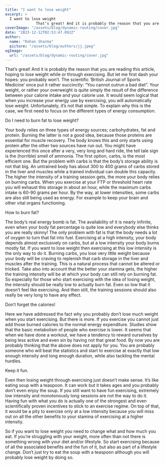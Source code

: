 ```yaml
---
title: "I want to lose weight"
excerpt: >
  I want to lose weight
              That’s great! And it is probably the reason that you are reading this article, hoping to lose weight while or through exercising. But let me first dash your hopes: yo
coverImage: "/assets/blog/dynamic-routing/cover.jpg"
date: "2023-12-12T02:53:47.092Z"
author:
  name: "Rohan Sharma"
  picture: "/assets/blog/authors/jj.jpeg"
ogImage:
  url: "/assets/blog/dynamic-routing/cover.jpg"
---
```


That’s great! And it is probably the reason that you are reading this article, hoping to lose weight while or through exercising. But let me first dash your hopes: you probably won’t. The scientific ‘British Journal of Sports Medicine’ once put it rather succinctly: “You cannot outrun a bad diet”. Your weight, or rather your overweight is quite simply the result of the difference between your calorie intake and your calorie use. It would seem logical that when you increase your energy use by exercising, you will automatically lose weight. Unfortunately, it’s not that simple. To explain why this is the case, we first need to focus on the different types of energy consumption.

Do I need to burn fat to lose weight?

Your body relies on three types of energy sources; carbohydrates, fat and protein. Burning the latter is not a good idea, because those proteins are essential for muscle recovery. The body knows this and only starts using protein after the other two sources have run out. You might have experienced this once after a very, very long and hard ride, the tell tale sign is the (horrible) smell of ammonia. The first option, carbs, is the most efficient one. But the problem with carbs is that the body’s storage ability is not that big. An untrained body has about 300 to 400 grams of carbs stored in the liver and muscles while a trained individual can double this capacity. The higher the intensity of a training session gets, the more your body relies on burning carbs. When you exercise at your FTP or threshold heart rate you will exhaust this storage in about an hour, while the maximum carbs intake is 60-90 grams per hour. By the way, at lower intensities, some carbs are also still being used as energy. For example to keep your brain and other vital organs functioning.

How to burn fat?

The body’s real energy bomb is fat. The availability of it is nearly infinite, even when your body fat percentage is quite low and everybody else thinks you are really skinny! The only problem with fat is that the body needs a lot of oxygen to turn that fat into fuel. Exercising at a high intensity, your body depends almost exclusively on carbs, but at a low intensity your body burns mostly fat. If you want to lose weight then exercising at this low intensity is the only way to do it. Burning carbs, you lose very little weight because your body will be craving to replenish that carb storage in the liver and muscles after the training. This is a natural process that cannot be altered or tricked. Take also into account that the better your stamina gets, the higher the training intensity will be at which your body can still rely on burning fat. So especially for those who start exercising with the idea of losing weight, the intensity should be really low to actually burn fat. Even so low that it doesn’t feel like exercising. And then still, the training sessions should also really be very long to have any effect.

Don’t forget the calories!

Here we have addressed the fact why you probably don’t lose much weight when you start exercising. But there is more. If you exercise you cannot just add those burned calories to the normal energy expenditure. Studies show that the basic metabolism of people who exercise is lower. It seems that when we have done a workout, we have a tendency to reward ourselves by being less active and even sin by having not that great food. By now you are probably thinking that the above does not apply for you. You are probably someone who will beat the statistics and start to exercise at exactly that low enough intensity and long enough duration, while also tackling the mental hurdles.

Keep it fun.

Even then losing weight through exercising just doesn’t make sense. It’s like eating soup with a teaspoon. It can work but it takes ages and you probably don’t even enjoy the soup. If you still want to have fun exercising, extremely low intensity and monotonously long sessions are not the way to do it. Having fun with what you do is actually one of the strongest and even scientifically proven incentives to stick to an exercise regime. On top of that, it would be a pity to exercise only at a low intensity because you will miss out on all the other benefits to your stamina of exercising at a higher intensity.

So if you want to lose weight you need to change what and how much you eat. If you’re struggling with your weight, more often than not there is something wrong with your diet and/or lifestyle. So start exercising because of all the associated benefits and the fun of it, but also as part of a lifestyle change. Don’t just try to eat the soup with a teaspoon although you will probably lose weight by doing so.